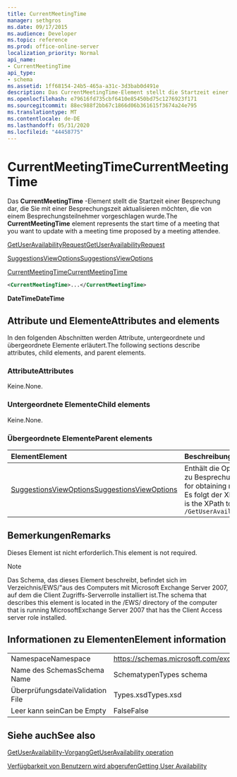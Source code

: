 ```yaml
---
title: CurrentMeetingTime
manager: sethgros
ms.date: 09/17/2015
ms.audience: Developer
ms.topic: reference
ms.prod: office-online-server
localization_priority: Normal
api_name:
- CurrentMeetingTime
api_type:
- schema
ms.assetid: 1ff68154-24b5-465a-a31c-3d3bab0d491e
description: Das CurrentMeetingTime-Element stellt die Startzeit einer Besprechung dar, die Sie mit einer Besprechungszeit aktualisieren möchten, die von einem Besprechungsteilnehmer vorgeschlagen wurde.
ms.openlocfilehash: e79616fd735cbf6410e85450bd75c1276923f171
ms.sourcegitcommit: 88ec988f2bb67c1866d06b361615f3674a24e795
ms.translationtype: MT
ms.contentlocale: de-DE
ms.lasthandoff: 05/31/2020
ms.locfileid: "44458775"
---
```

# <a name="currentmeetingtime"></a><span data-ttu-id="58bc1-103">CurrentMeetingTime</span><span class="sxs-lookup"><span data-stu-id="58bc1-103">CurrentMeetingTime</span></span>

<span data-ttu-id="58bc1-104">Das **CurrentMeetingTime** -Element stellt die Startzeit einer Besprechung dar, die Sie mit einer Besprechungszeit aktualisieren möchten, die von einem Besprechungsteilnehmer vorgeschlagen wurde.</span><span class="sxs-lookup"><span data-stu-id="58bc1-104">The **CurrentMeetingTime** element represents the start time of a meeting that you want to update with a meeting time proposed by a meeting attendee.</span></span> 
  
[<span data-ttu-id="58bc1-105">GetUserAvailabilityRequest</span><span class="sxs-lookup"><span data-stu-id="58bc1-105">GetUserAvailabilityRequest</span></span>](getuseravailabilityrequest.md)
  
[<span data-ttu-id="58bc1-106">SuggestionsViewOptions</span><span class="sxs-lookup"><span data-stu-id="58bc1-106">SuggestionsViewOptions</span></span>](suggestionsviewoptions.md)
  
[<span data-ttu-id="58bc1-107">CurrentMeetingTime</span><span class="sxs-lookup"><span data-stu-id="58bc1-107">CurrentMeetingTime</span></span>](currentmeetingtime.md)
  
```xml
<CurrentMeetingTime>...</CurrentMeetingTime>
```

 <span data-ttu-id="58bc1-108">**DateTime**</span><span class="sxs-lookup"><span data-stu-id="58bc1-108">**DateTime**</span></span>
## <a name="attributes-and-elements"></a><span data-ttu-id="58bc1-109">Attribute und Elemente</span><span class="sxs-lookup"><span data-stu-id="58bc1-109">Attributes and elements</span></span>

<span data-ttu-id="58bc1-110">In den folgenden Abschnitten werden Attribute, untergeordnete und übergeordnete Elemente erläutert.</span><span class="sxs-lookup"><span data-stu-id="58bc1-110">The following sections describe attributes, child elements, and parent elements.</span></span>
  
### <a name="attributes"></a><span data-ttu-id="58bc1-111">Attribute</span><span class="sxs-lookup"><span data-stu-id="58bc1-111">Attributes</span></span>

<span data-ttu-id="58bc1-112">Keine.</span><span class="sxs-lookup"><span data-stu-id="58bc1-112">None.</span></span>
  
### <a name="child-elements"></a><span data-ttu-id="58bc1-113">Untergeordnete Elemente</span><span class="sxs-lookup"><span data-stu-id="58bc1-113">Child elements</span></span>

<span data-ttu-id="58bc1-114">Keine.</span><span class="sxs-lookup"><span data-stu-id="58bc1-114">None.</span></span>
  
### <a name="parent-elements"></a><span data-ttu-id="58bc1-115">Übergeordnete Elemente</span><span class="sxs-lookup"><span data-stu-id="58bc1-115">Parent elements</span></span>

|<span data-ttu-id="58bc1-116">**Element**</span><span class="sxs-lookup"><span data-stu-id="58bc1-116">**Element**</span></span>|<span data-ttu-id="58bc1-117">**Beschreibung**</span><span class="sxs-lookup"><span data-stu-id="58bc1-117">**Description**</span></span>|
|:-----|:-----|
|[<span data-ttu-id="58bc1-118">SuggestionsViewOptions</span><span class="sxs-lookup"><span data-stu-id="58bc1-118">SuggestionsViewOptions</span></span>](suggestionsviewoptions.md) <br/> |<span data-ttu-id="58bc1-119">Enthält die Optionen zum Abrufen von Informationen zu Besprechungs Vorschlägen.</span><span class="sxs-lookup"><span data-stu-id="58bc1-119">Contains the options for obtaining meeting suggestion information.</span></span>  <br/> <span data-ttu-id="58bc1-120">Es folgt der XPath für dieses Element:</span><span class="sxs-lookup"><span data-stu-id="58bc1-120">The following is the XPath to this element:</span></span>  <br/>  `/GetUserAvailabilityRequest/SuggestionViewOptions` <br/> |
   
## <a name="remarks"></a><span data-ttu-id="58bc1-121">Bemerkungen</span><span class="sxs-lookup"><span data-stu-id="58bc1-121">Remarks</span></span>

<span data-ttu-id="58bc1-122">Dieses Element ist nicht erforderlich.</span><span class="sxs-lookup"><span data-stu-id="58bc1-122">This element is not required.</span></span>
  
> [!NOTE]
> <span data-ttu-id="58bc1-123">Das Schema, das dieses Element beschreibt, befindet sich im Verzeichnis/EWS/"aus des Computers mit Microsoft Exchange Server 2007, auf dem die Client Zugriffs-Serverrolle installiert ist.</span><span class="sxs-lookup"><span data-stu-id="58bc1-123">The schema that describes this element is located in the /EWS/ directory of the computer that is running MicrosoftExchange Server 2007 that has the Client Access server role installed.</span></span> 
  
## <a name="element-information"></a><span data-ttu-id="58bc1-124">Informationen zu Elementen</span><span class="sxs-lookup"><span data-stu-id="58bc1-124">Element information</span></span>

|||
|:-----|:-----|
|<span data-ttu-id="58bc1-125">Namespace</span><span class="sxs-lookup"><span data-stu-id="58bc1-125">Namespace</span></span>  <br/> |https://schemas.microsoft.com/exchange/services/2006/types  <br/> |
|<span data-ttu-id="58bc1-126">Name des Schemas</span><span class="sxs-lookup"><span data-stu-id="58bc1-126">Schema Name</span></span>  <br/> |<span data-ttu-id="58bc1-127">Schematypen</span><span class="sxs-lookup"><span data-stu-id="58bc1-127">Types schema</span></span>  <br/> |
|<span data-ttu-id="58bc1-128">Überprüfungsdatei</span><span class="sxs-lookup"><span data-stu-id="58bc1-128">Validation File</span></span>  <br/> |<span data-ttu-id="58bc1-129">Types.xsd</span><span class="sxs-lookup"><span data-stu-id="58bc1-129">Types.xsd</span></span>  <br/> |
|<span data-ttu-id="58bc1-130">Leer kann sein</span><span class="sxs-lookup"><span data-stu-id="58bc1-130">Can be Empty</span></span>  <br/> |<span data-ttu-id="58bc1-131">False</span><span class="sxs-lookup"><span data-stu-id="58bc1-131">False</span></span>  <br/> |
   
## <a name="see-also"></a><span data-ttu-id="58bc1-132">Siehe auch</span><span class="sxs-lookup"><span data-stu-id="58bc1-132">See also</span></span>



[<span data-ttu-id="58bc1-133">GetUserAvailability-Vorgang</span><span class="sxs-lookup"><span data-stu-id="58bc1-133">GetUserAvailability operation</span></span>](getuseravailability-operation.md)


[<span data-ttu-id="58bc1-134">Verfügbarkeit von Benutzern wird abgerufen</span><span class="sxs-lookup"><span data-stu-id="58bc1-134">Getting User Availability</span></span>](https://msdn.microsoft.com/library/d4133fcb-9b0f-4e6b-aadf-a389da83516a%28Office.15%29.aspx)

